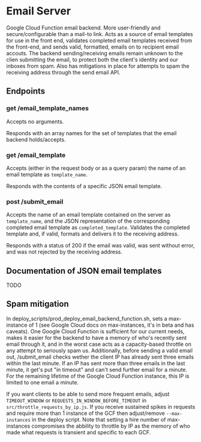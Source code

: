 # Email Server

Google Cloud Function email backend. More user-friendly and secure/configurable than a mail-to link. Acts as a source of email templates for use in the front end, validates completed email templates received from the front-end, and sends valid, formatted, emails on to recipient email accouts. The backend sending/receiving emails remain unknown to the clien submitting the email, to protect both the client's identity and our inboxes from spam. Also has mitigations in place for attempts to spam the receiving address through the send email API.

## Endpoints

### get /email_template_names
Accepts no arguments.

Responds with an array names for the set of templates that the email backend holds/accepts.

### get /email_template
Accepts (either in the request body or as a query param) the name of an email template as `template_name`.

Responds with the contents of a specific JSON email template.

### post /submit_email
Accepts the name of an email template contained on the server as `template_name`, and the JSON representation of the corresponding completed email template as `completed_template`. Validates the completed template and, if valid, formats and delivers it to the receiving address.

Responds with a status of 200 if the email was valid, was sent without error, and was not rejected by the receiving address.

## Documentation of JSON email templates

TODO

## Spam mitigation
In deploy_scripts/prod_deploy_email_backend_function.sh, sets a max-instance of 1 (see Google Cloud docs on max-instances, it's in beta and has caveats). One Google Cloud Function is sufficient for our current needs, makes it easier for the backend to have a memory of who's recently sent email through it, and in the worst case acts as a capacity-based throttle on any attempt to seriously spam us.
Additionally, before sending a valid email out, /submit_email checks wether the client IP has already sent three emails within the last minute. If an IP has sent more than three emails in the last minute, it get's put "in timeout" and can't send further email for a minute. For the remaining lifetime of the Google Cloud Function instance, this IP is limited to one email a minute.

If you want clients to be able to send more frequent emails, adjust `TIMEOUT_WINDOW` or `REQUESTS_IN_WINDOW_BEFORE_TIMEOUT` in `src/throttle_requests_by_ip.js`. If you receive sustained spikes in requests and require more than 1 instance of the GCF then adjust/remove `--max-instances` in the deploy script. Note that setting a hire number of max-instances compromises the abbility to throttle by IP as the memory of who made what requests is transient and specific to each GCF.